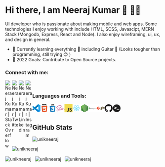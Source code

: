 # Hi there, I am Neeraj Kumar 👋 👨‍💻

UI developer who is passionate about making mobile and web apps. Some technologies I enjoy working with include HTML, SCSS, Javascipt, MERN Stack (Mongodb, Express, React and Node). I also enjoy wireframing, ui, ux, and design in general. 

- 🌱 Currently learning everything 🤣 including Guitar 🎸 (Looks tougher than programming, still trying 😊 )
- 🥅 2022 Goals: Contribute to Open Source projects.

### Connect with me:

[<img align="left" alt="Neeraj Kumar | StackOverflow" width="22px" src="https://cdn.jsdelivr.net/npm/simple-icons@v3/icons/stackoverflow.svg" />][stackoverflow]
[<img align="left" alt="Neeraj Kumar | Twitter" width="22px" src="https://cdn.jsdelivr.net/npm/simple-icons@v3/icons/twitter.svg" />][twitter]
[<img align="left" alt="Neeraj Kumar | LinkedIn" width="22px" src="https://cdn.jsdelivr.net/npm/simple-icons@v3/icons/linkedin.svg" />][linkedin]
[<img align="left" alt="Neeraj Kumar | Instagram" width="22px" src="https://cdn.jsdelivr.net/npm/simple-icons@v3/icons/instagram.svg" />][instagram]

<br />

### Languages and Tools:

[<img align="left" alt="Visual Studio Code" width="26px" src="https://raw.githubusercontent.com/github/explore/80688e429a7d4ef2fca1e82350fe8e3517d3494d/topics/visual-studio-code/visual-studio-code.png" />][webdevplaylist]
[<img align="left" alt="HTML5" width="26px" src="https://raw.githubusercontent.com/github/explore/80688e429a7d4ef2fca1e82350fe8e3517d3494d/topics/html/html.png" />][webdevplaylist]
[<img align="left" alt="CSS3" width="26px" src="https://raw.githubusercontent.com/github/explore/80688e429a7d4ef2fca1e82350fe8e3517d3494d/topics/css/css.png" />][cssplaylist]
[<img align="left" alt="Sass" width="26px" src="https://raw.githubusercontent.com/github/explore/80688e429a7d4ef2fca1e82350fe8e3517d3494d/topics/sass/sass.png" />][cssplaylist]
[<img align="left" alt="JavaScript" width="26px" src="https://raw.githubusercontent.com/github/explore/80688e429a7d4ef2fca1e82350fe8e3517d3494d/topics/javascript/javascript.png" />][jsplaylist]
[<img align="left" alt="React" width="26px" src="https://raw.githubusercontent.com/github/explore/80688e429a7d4ef2fca1e82350fe8e3517d3494d/topics/react/react.png" />][reactplaylist]
[<img align="left" alt="Node.js" width="26px" src="https://raw.githubusercontent.com/github/explore/80688e429a7d4ef2fca1e82350fe8e3517d3494d/topics/nodejs/nodejs.png" />][webdevplaylist]
[<img align="left" alt="MongoDB" width="26px" src="https://raw.githubusercontent.com/github/explore/80688e429a7d4ef2fca1e82350fe8e3517d3494d/topics/mongodb/mongodb.png" />][webdevplaylist]
[<img align="left" alt="Git" width="26px" src="https://raw.githubusercontent.com/github/explore/80688e429a7d4ef2fca1e82350fe8e3517d3494d/topics/git/git.png" />][webdevplaylist]
[<img align="left" alt="GitHub" width="26px" src="https://raw.githubusercontent.com/github/explore/78df643247d429f6cc873026c0622819ad797942/topics/github/github.png" />][github]
[<img align="left" alt="Terminal" width="26px" src="https://raw.githubusercontent.com/github/explore/80688e429a7d4ef2fca1e82350fe8e3517d3494d/topics/terminal/terminal.png" />][webdevplaylist]

<br />
<br />


## GitHub Stats

<p><img src="https://komarev.com/ghpvc/?username=unikneeraj&label=Profile%20views&color=0e75b6&style=flat" alt="unikneeraj" /></p>

<p align="left"> <a href="https://github.com/ryo-ma/github-profile-trophy"><img src="https://github-profile-trophy.vercel.app/?username=unikneeraj" alt="unikneeraj" /></a> </p>

<div width="100%" align="left" ><img align="center" width="32%" src="https://github-readme-stats.vercel.app/api/top-langs?username=unikneeraj&show_icons=true&locale=en&layout=compact" alt="unikneeraj" />&nbsp;&nbsp;&nbsp;<img width="32%"  align="center" src="https://github-readme-stats.vercel.app/api?username=unikneeraj&show_icons=true&locale=en" alt="unikneeraj" />&nbsp;&nbsp;&nbsp;<img align="center" src="https://github-readme-streak-stats.herokuapp.com/?user=unikneeraj&" width="32%" alt="unikneeraj" /></div>


[webdevplaylist]: https://codingvibes.medium.com/
[jsplaylist]: https://codingvibes.medium.com/
[cssplaylist]: https://codingvibes.medium.com/
[reactplaylist]: https://codingvibes.medium.com/

[stackoverflow]: https://stackoverflow.com/users/10129604/neeraj-kumar
[twitter]: https://twitter.com/unikneeraj
[instagram]: https://instagram.com/unikneeraj
[linkedin]: https://www.linkedin.com/in/neerajkumar21
[github]: https://github.com/unikneeraj

